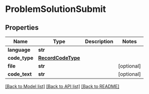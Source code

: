 # ProblemSolutionSubmit

## Properties
Name | Type | Description | Notes
------------ | ------------- | ------------- | -------------
**language** | **str** |  | 
**code_type** | [**RecordCodeType**](RecordCodeType.md) |  | 
**file** | **str** |  | [optional] 
**code_text** | **str** |  | [optional] 

[[Back to Model list]](../README.md#documentation-for-models) [[Back to API list]](../README.md#documentation-for-api-endpoints) [[Back to README]](../README.md)

